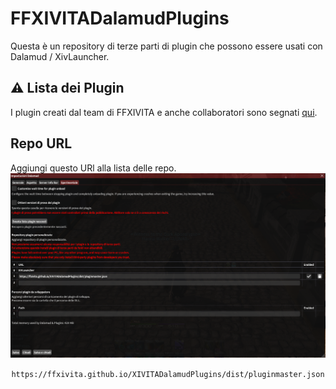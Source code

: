 # FFXIVITADalamudPlugins

Questa è un repository di terze parti di plugin che possono essere usati con Dalamud / XivLauncher.

## ⚠️ Lista dei Plugin

I plugin creati dal team di FFXIVITA e anche collaboratori sono segnati  [qui](https://ffxivita.github.io/XIVITADalamudPlugins/dist).

## Repo URL

Aggiungi questo URl alla lista delle repo.
<img src="assets/img/repo_ffxivita.png" alt="XIVITADalamudPlugins" />

<center><code>https://ffxivita.github.io/XIVITADalamudPlugins/dist/pluginmaster.json</code></center>
